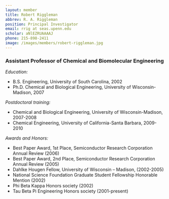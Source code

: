 ```yaml
---
layout: member
title: Robert Riggleman
abbrev: R. A. Riggleman
position: Principal Investigator
email: rrig at seas.upenn.edu
scholar: aNlEZRUAAAAJ
phone: 215-898-2411
image: /images/members/robert-riggleman.jpg
---
```


### Assistant Professor of Chemical and Biomolecular Engineering

<div class="bigspacer"></div>

*Education:*

- B.S. Engineering, University of South Carolina, 2002  
- Ph.D. Chemical and Biological Engineering, University of Wisconsin-Madison, 2007

*Postdoctoral training:*

- Chemical and Biological Engineering, University of Wisconsin-Madison, 2007-2008  
- Chemical Engineering, University of California-Santa Barbara, 2009-2010

*Awards and Honors:*

- Best Paper Award, 1st Place, Semiconductor Research Corporation Annual Review (2006)
- Best Paper Award, 2nd Place, Semiconductor Research Corporation Annual Review (2005)
- Dahlke Hougen Fellow, University of Wisconsin – Madison, (2002-2005)
- National Science Foundation Graduate Student Fellowship Honorable Mention (2002)
- Phi Beta Kappa Honors society (2002)
- Tau Beta Pi Engineering Honors society (2001-present)
